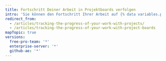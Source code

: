 ```yaml
---
title: Fortschritt Deiner Arbeit in Projektboards verfolgen
intro: 'Sie können den Fortschritt Ihrer Arbeit auf {% data variables.product.product_name %} in Projektboards, die Sie für Issues, Pull Requests und Hinweise erstellen, verfolgen und priorisieren.'
redirect_from:
  - /articles/tracking-the-progress-of-your-work-with-projects/
  - /articles/tracking-the-progress-of-your-work-with-project-boards
mapTopic: true
versions:
  free-pro-team: '*'
  enterprise-server: '*'
  github-ae: '*'
---
```


